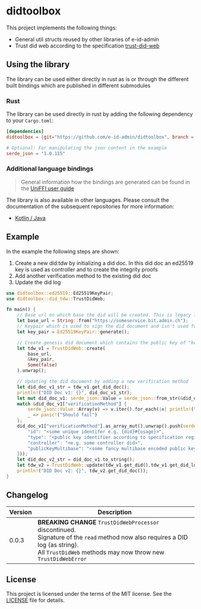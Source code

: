 # didtoolbox

This project implements the following things:
- General util structs reused by other libraries of e-id-admin
- Trust did web according to the specification [trust-did-web](https://bcgov.github.io/trustdidweb/)

## Using the library
The library can be used either directly in rust as is or through the different built bindings which are published in different submodules
### Rust
The library can be used directly in rust by adding the following dependency to your `Cargo.toml`:
````toml
[dependencies]
didtoolbox = {git="https://github.com/e-id-admin/didtoolbox", branch = "main"}

# Optional: For manipulating the json content in the example
serde_json = "1.0.115"
````
### Additional language bindings
> General information how the bindings are generated can be found in the [UniFFI user guide](https://mozilla.github.io/uniffi-rs/latest/)

The library is also available in other languages. Please consult the documentation of the subsequent repositories for more information:
- [Kotlin / Java](https://github.com/e-id-admin/didtoolbox-kotlin)

## Example
In the example the following steps are shown:
1. Create a new did:tdw by initializing a did doc. In this did doc an ed25519 key is used as controller and to create the integrity proofs
2. Add another verification method to the existing did doc
3. Update the did log
```rust
use didtoolbox::ed25519::Ed25519KeyPair;
use didtoolbox::did_tdw::TrustDidWeb;

fn main() {
    // Base url on which base the did will be created. This is legacy logic from the first version of the tdw specification
    let base_url = String::from("https://someservice.bit.admin.ch");
    // Keypair which is used to sign the did document and isn't used for actual credential issuing
    let key_pair = Ed25519KeyPair::generate();

    // Create genesis did document which contains the public key of "key_pair" as controller and an according verification method entry
    let tdw_v1 = TrustDidWeb::create(
        base_url,
        &key_pair,
        Some(false)
    ).unwrap();

    // Updating the did document by adding a new verification method
    let did_doc_v1_str = tdw_v1.get_did_doc();
    println!("DID Doc v1: {}", did_doc_v1_str);
    let mut did_doc_v1: serde_json::Value = serde_json::from_str(&did_doc_v1_str).unwrap();;
    match &did_doc_v1["verificationMethod"] {
        serde_json::Value::Array(v) => v.iter().for_each(|x| println!("{}", x)),
        _ => panic!("Should fail")
    };
    did_doc_v1["verificationMethod"].as_array_mut().unwrap().push(serde_json::json!({
        "id": "<some unique identifer e.g. {did}#{usage}>",
        "type": "<public key identifier according to specification registry>",
        "controller": "<e.g. some controller did>",
        "publicKeyMultibase": "<some fancy multibase encoded public key>"
    }));
    let did_doc_v2_str = did_doc_v1.to_string();
    let tdw_v2 = TrustDidWeb::update(tdw_v1.get_did(),tdw_v1.get_did_log(), did_doc_v2_str, &key_pair).unwrap();
    println!("DID Doc v2: {}", tdw_v2.get_did_doc());
}

```

## Changelog
| Version | Description                                                                                                                                                                                               |
|---------|-----------------------------------------------------------------------------------------------------------------------------------------------------------------------------------------------------------|
| 0.0.3   | **BREAKING CHANGE** `TrustDidWebProcessor` discontinued. <br/>Signature of the `read` method now also requires a DID log (as string).<br/> All `TrustDidWeb` methods may now throw new `TrustDidWebError` |

## License
This project is licensed under the terms of the MIT license. See the [LICENSE](LICENSE.md) file for details.
